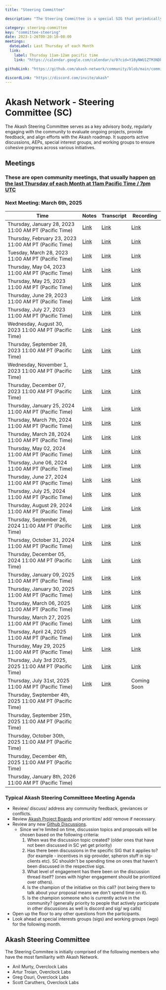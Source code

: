 ```yaml
---
title: "Steering Committee"

description: "The Steering Committee is a special SIG that periodically evaluates the list of projects, prioritizes/adds/removes items and decides which SIG or WG is best suited to tackle the project. The Steering Committee also regularly meets to incorporate learnings to improve how the Akash Network community operates and will perform conflict resolution as necessary."

category: steering-committee
key: "committee-steering"
date: 2023-1-26T00:20:10-08:00
meetings:
  dateLabel: Last Thursday of each Month
  link:
    label: Thursday 11am-12am pacific time
    link: "https://calendar.google.com/calendar/u/0?cid=Y18yNWU1ZTM3NDhlNGM0YWI3YTU1ZjQxZmJjNWViZWJjYzBhMDNiNDBmYjAyODc4NWYxNDE1OWJmYWViZWExMmUyQGdyb3VwLmNhbGVuZGFyLmdvb2dsZS5jb20"

githubLink: "https://github.com/akash-network/community/blob/main/committee-steering"

discordLink: "https://discord.com/invite/akash"
---
```


# Akash Network - Steering Committee (SC)

The Akash Steering Committee serves as a key advisory body, regularly engaging with the community to evaluate ongoing projects, provide feedback, and align efforts with the Akash roadmap. It supports active discussions, AEPs, special interest groups, and working groups to ensure cohesive progress across various initiatives.

## Meetings

### These are open community meetings, that usually happen [on the last Thursday of each Month at 11am Pacific Time / 7pm UTC](https://calendar.google.com/calendar/u/0?cid=Y18yNWU1ZTM3NDhlNGM0YWI3YTU1ZjQxZmJjNWViZWJjYzBhMDNiNDBmYjAyODc4NWYxNDE1OWJmYWViZWExMmUyQGdyb3VwLmNhbGVuZGFyLmdvb2dsZS5jb20)

### Next Meeting: March 6th, 2025

| Time                                                    | Notes                                                                                                      | Transcript                                                                                                            | Recording                                                                                                                    |
| ------------------------------------------------------- | ---------------------------------------------------------------------------------------------------------- | --------------------------------------------------------------------------------------------------------------------- | ---------------------------------------------------------------------------------------------------------------------------- |
| Thursday, January 28, 2023 11:00 AM PT (Pacific Time)   | [Link](meetings/001-2023-01-26.md)                                                                         | [Link](meetings/001-2023-01-26.md#transcript)                                                                         | [Link](https://2enqenxqycj4n5z5x5rcir63jecu4gi3bwlznldrswzemmqnanrq.arweave.net/0RsCNvDAk8b3Pb9iJEfbSQVOGRsNl5ascZWyRjINA2M) |
| Thursday, February 23, 2023 11:00 AM PT (Pacific Time)  | [Link](https://github.com/akash-network/community/blob/main/committee-steering/meetings/002-2023-02-23.md) | [Link](https://github.com/akash-network/community/blob/main/committee-steering/meetings/002-2023-02-23.md#transcript) | [Link](https://itizumwznjvmnc76rwwmatmahfdmiu4e62y2cb4yt4fqcvf4dq6q.arweave.net/RNGaMtlqasaL_o2swE2AOUbEU4T2saEHmJ8LAVS8HD0) |
| Tuesday, March 28, 2023 11:00 AM PT (Pacific Time)      | [Link](https://github.com/akash-network/community/blob/main/committee-steering/meetings/003-2023-03-28.md) | [Link](https://github.com/akash-network/community/blob/main/committee-steering/meetings/003-2023-03-28.md#transcript) | [Link](https://hnikzwcoj3nzztkcpgmllozmwxt5wl62h7cswhzzylm7ozoiy4za.arweave.net/O1Cs2E5O25zNQnmYtbsstefbL9o_xSsfOcLZ92XIxzI) |
| Thursday, May 04, 2023 11:00 AM PT (Pacific Time)       | [Link](https://github.com/akash-network/community/blob/main/committee-steering/meetings/004-2023-05-04.md) | [Link](https://github.com/akash-network/community/blob/main/committee-steering/meetings/004-2023-05-04.md#transcript) | [Link](https://mxbrl3erpoqav3rftxthzdsonor7b5k25zd3askk3fk5ke26fida.arweave.net/ZcMV7JF7oAruJZ3mfI5Oa6Pw9VruR7BJStlV1RNeKgY) |
| Thursday, May 25, 2023 11:00 AM PT (Pacific Time)       | [Link](https://github.com/akash-network/community/blob/main/committee-steering/meetings/005-2023-05-25.md) | [Link](https://github.com/akash-network/community/blob/main/committee-steering/meetings/005-2023-05-25.md#transcript) | [Link](https://gx6ojxwsudf2y42om4rpsotbbyd2iluasgkfrudrr4b6ktdirxvq.arweave.net/Nfzk3tKgy6xzTmci-TphDgekLoCRlFjQcY8D5Uxojes) |
| Thursday, June 29, 2023 11:00 AM PT (Pacific Time)      | [Link](https://github.com/akash-network/community/blob/main/committee-steering/meetings/006-2023-06-25.md) | [Link](https://github.com/akash-network/community/blob/main/committee-steering/meetings/006-2023-06-29.md#transcript) | [Link](https://n6o6hg3bmrlh53cz6ykmpokamvnzgusa3vycwvbr4vxmamusuh5q.arweave.net/b53jm2FkVn7sWfYUx7lAZVuTUkDdcCtUMeVuwDKSofs) |
| Thursday, July 27, 2023 11:00 AM PT (Pacific Time)      | [Link](https://github.com/akash-network/community/blob/main/committee-steering/meetings/007-2023-07-27.md) | [Link](https://github.com/akash-network/community/blob/main/committee-steering/meetings/007-2023-07-27.md#transcript) | [Link](https://2uw2d6ylfq3v2btiav5izgx4kvsgcc2s72bb5vvymb5byck4jsca.arweave.net/1S2h-wssN10GaAV6jJr8VWRhC1L-gh7WuGB6HAlcTIQ) |
| Wednesday, August 30, 2023 11:00 AM PT (Pacific Time)   | [Link](https://github.com/akash-network/community/blob/main/committee-steering/meetings/008-2023-08-30.md) | [Link](https://github.com/akash-network/community/blob/main/committee-steering/meetings/008-2023-08-30.md#transcript) | [Link](https://6bmxztaobmi5ox6n3nv5f6hgz7cwn7y7qxkp7ureegcbxswq4yxa.arweave.net/8Fl8zA4LEddfzdtr0vjmz8Vm_x-F1P_SJCGEG8rQ5i4) |
| Thursday, September 28, 2023 11:00 AM PT (Pacific Time) | [Link](https://github.com/akash-network/community/blob/main/committee-steering/meetings/009-2023-09-28.md) | [Link](https://github.com/akash-network/community/blob/main/committee-steering/meetings/009-2023-09-28.md#transcript) | [Link](https://bw2dirmu4darmwcx74o24hzfkjzs7f33grrc5rdihgysff4kxyta.arweave.net/DbQ0RZTgwRZYV_8drh8lUnMvl3s0Yi7EaDmxIpeKviY) |
| Wednesday, November 1, 2023 11:00 AM PT (Pacific Time)  | [Link](https://github.com/akash-network/community/blob/main/committee-steering/meetings/010-2023-11-01.md) | [Link](https://github.com/akash-network/community/blob/main/committee-steering/meetings/010-2023-11-01.md#transcript) | [Link](https://4yrnmjlm3nco2ccfkbkv67s6cfgvgrge7op5dfwnv6gn46mueqxa.arweave.net/5iLWJWzbRO0IRVBVX35eEU1TRMT7n9GWza-M3nmUJC4) |
| Thursday, December 07, 2023 11:00 AM PT (Pacific Time)  | [Link](https://github.com/akash-network/community/blob/main/committee-steering/meetings/011-2023-12-07.md) | [Link](https://github.com/akash-network/community/blob/main/committee-steering/meetings/011-2023-12-07.md#transcript) | [Link](https://k6mud4r2ua6xarj6c5zqtkxw6fzjrvzjzu6eotsyhsmotles2gaq.arweave.net/V5lB8jqgPXBFPhdzCar28XKY1ynNPEdOWDyY6ayS0YE) |
| Thursday, January 25, 2024 11:00 AM PT (Pacific Time)   | [Link](https://github.com/akash-network/community/blob/main/committee-steering/meetings/012-2024-01-25.md) | [Link](https://github.com/akash-network/community/blob/main/committee-steering/meetings/012-2024-01-25.md#transcript) | [Link](https://uh4qrdp5wsvzihnnh7m7conzwkllrei4xawnfsohgjmp5qpjberq.arweave.net/ofkIjf20q5QdrT_Z8Tm5spa4kRy4LNLJxzJY_sHpCSM) |
| Thursday, March 7th, 2024 11:00 AM PT (Pacific Time)    | [Link](https://github.com/akash-network/community/blob/main/committee-steering/meetings/013-2024-03-07.md) | [Link](https://github.com/akash-network/community/blob/main/committee-steering/meetings/013-2024-03-07.md#transcript) | [Link](https://aqjulyegruxs4xdwltfkkxqieagkmqc7dcbewovdw2wk7tj72hka.arweave.net/BBNF4IaNLy5cdlzKpV4IIAymQF8Ygks6o7asr80_0dQ) |
| Thursday, March 28, 2024 11:00 AM PT (Pacific Time)     | [Link](https://github.com/akash-network/community/blob/main/committee-steering/meetings/014-2024-03-28.md) | [Link](https://github.com/akash-network/community/blob/main/committee-steering/meetings/014-2024-03-28.md#transcript) | [Link](https://4wprt5kys3oxjr7ihtu2jgx6mshwts7gzsiv2pfr4qypgrp2xywa.arweave.net/5Z8Z9ViW3XTH6DzppJr-ZI9py-bMkV08seQw80X6viw) |
| Thursday, May 02, 2024 11:00 AM PT (Pacific Time)       | [Link](https://github.com/akash-network/community/blob/main/committee-steering/meetings/015-2024-05-02.md) | [Link](https://github.com/akash-network/community/blob/main/committee-steering/meetings/015-2024-05-02.md#transcript) | [Link](https://s7ymsn3qwdtyyfd5tyjshf4r7a5ticrqhgf7nzpllkmf76gnqmpa.arweave.net/l_DJN3Cw54wUfZ4TI5eR-Ds0CjA5i_bl61qYX_jNgx4) |
| Thursday, June 06, 2024 11:00 AM PT (Pacific Time)      | [Link](https://github.com/akash-network/community/blob/main/committee-steering/meetings/016-2024-06-06.md) | [Link](https://github.com/akash-network/community/blob/main/committee-steering/meetings/016-2024-06-06.md#transcript) | [Link](https://capv32vqn7vrb5u3qvsjn3n6y6swnjkba32ukvydflmqqhrxbswa.arweave.net/EB9d6rBv6xD2m4Vklu2-x6VmpUEG9UVXAyrZCB43DKw) |
| Thursday, June 27, 2024 11:00 AM PT (Pacific Time)      | [Link](https://github.com/akash-network/community/blob/main/committee-steering/meetings/017-2024-06-27.md) | [Link](https://github.com/akash-network/community/blob/main/committee-steering/meetings/017-2024-06-27.md#transcript) | [Link](https://upv27tytyope2fseqvgnnre2au6nmmo65bs2c2fvuxtohsr5bpjq.arweave.net/o-uvzxPDnk0WRIVM1sSaBTzWMd7oZaFotaXm48o9C9M) |
| Thursday, July 25, 2024 11:00 AM PT (Pacific Time)      | [Link](https://github.com/akash-network/community/blob/main/committee-steering/meetings/018-2024-07-25.md) | [Link](https://github.com/akash-network/community/blob/main/committee-steering/meetings/018-2024-07-25.md#transcript) | [Link](https://vowukrgkuwsl7fdoune7kqruamcwsbhm7bh4aic6dse6vyussagq.arweave.net/q61FRMqlpL-UbqNJ9UI0AwVpBOz4T8AgXhyJ6uKSkA0) |
| Thursday, August 29, 2024 11:00 AM PT (Pacific Time)    | [Link](https://github.com/akash-network/community/blob/main/committee-steering/meetings/019-2024-08-29.md) | [Link](https://github.com/akash-network/community/blob/main/committee-steering/meetings/019-2024-08-29.md#transcript) | [Link](https://7rl44hv4pys2lipofrsxd22xmnvysihwvhfn3lttrx6w47u67w5q.arweave.net/_FfOHrx-JaWh7ixlcetXY2uJIPapyt2uc439bn6e_bs) |
| Thursday, September 26, 2024 11:00 AM PT (Pacific Time) | [Link](https://github.com/akash-network/community/blob/main/committee-steering/meetings/020-2024-09-26.md) | [Link](https://github.com/akash-network/community/blob/main/committee-steering/meetings/020-2024-09-26.md#transcript) | [Link](https://otgpsa4db4kpmdhoccmt3giweyqevheemhwjovjfmva2vrsjgtsq.arweave.net/dMz5A4MPFPYM7hCZPZkWJiBKnIRh7JdVJWVBqsZJNOU) |
| Thursday, October 31, 2024 11:00 AM PT (Pacific Time)   | [Link](https://github.com/akash-network/community/blob/main/committee-steering/meetings/021-2024-10-31.md) | [Link](https://github.com/akash-network/community/blob/main/committee-steering/meetings/021-2024-10-31.md#transcript) | [Link](https://h5r73bah365pqfr4x62x5sdut5px4wpprsnd6lu2hcej3x42jkxa.arweave.net/P2P9hAffuvgWPL-1fsh0n19-We-Mmj8umjiInd-aSq4) |
| Thursday, December 05, 2024 11:00 AM PT (Pacific Time)  | [Link](https://github.com/akash-network/community/blob/main/committee-steering/meetings/022-2024-12-05.md) | [Link](https://github.com/akash-network/community/blob/main/committee-steering/meetings/022-2024-12-05.md#transcript) | [Link](https://xkr2kbywumiw7y7cclz2z7uorfwxdwm6gsx4kvqqt3uy4qeirjya.arweave.net/uqOlBxajEW_j4hLzrP6OiW1x2Z40r8VWEJ7pjkCIinA) |
| Thursday, January 09, 2025 11:00 AM PT (Pacific Time)   | [Link](https://github.com/akash-network/community/blob/main/committee-steering/meetings/023-2025-1-09.md)  | [Link](https://github.com/akash-network/community/blob/main/committee-steering/meetings/023-2025-1-09.md#transcript)  | [Link](https://kjr75weuxisrplpudutxpyrioof6353hwzpecxnift7y4e24ekdq.arweave.net/UmP-2JS6JRet9B0nd-Ioc4vt92e2XkFdqCz_jhNcIoc) |
| Thursday, January 30, 2025 11:00 AM PT (Pacific Time)   | [Link](https://github.com/akash-network/community/blob/main/committee-steering/meetings/024-2025-01-30.md) | [Link](https://github.com/akash-network/community/blob/main/committee-steering/meetings/024-2025-01-30.md#transcript) | [Link](https://xfakl3sxiruq3qgfrfcxc5mouukjob5sfbtqx2py2f2musni3gpq.arweave.net/uUCl7ldEaQ3AxYlFcXWOpRSXB7IoZwvp-NF0ykmo2Z8) |
| Thursday, March 06, 2025 11:00 AM PT (Pacific Time)     | [Link](https://github.com/akash-network/community/blob/main/committee-steering/meetings/025-2025-03-06.md) | [Link](https://github.com/akash-network/community/blob/main/committee-steering/meetings/025-2025-03-06.md#transcript) | [Link](https://j2z5ckslh4zlfjlkriqhyrsfyucg72odtkopm7sp4qruyyfgijsa.arweave.net/TrPRKks_MrKlaoogfEZFxQRv6cOanPZ-T-QjTGCmQmQ) |
| Thursday, March 27, 2025 11:00 AM PT (Pacific Time)     | [Link](https://github.com/akash-network/community/blob/main/committee-steering/meetings/026-2025-03-27.md) | [Link](https://github.com/akash-network/community/blob/main/committee-steering/meetings/026-2025-03-27.md#transcript) | [Link](https://gv732dkiwyuvvdzwwof2cpippkom722pvzbhd334r4b55eyhnhra.arweave.net/NX-9DUi2KVqPNrOLoT0PepzP60-uQnHvfI8D3pMHaeI) |
| Thursday, April 24, 2025 11:00 AM PT (Pacific Time)     | [Link](https://github.com/akash-network/community/blob/main/committee-steering/meetings/027-2025-04-24.md) | [Link](https://github.com/akash-network/community/blob/main/committee-steering/meetings/027-2025-04-24.md#transcript) | [Link](https://2xkpkzs4tytpvwgh7tzkc5spywwk3kxcgvkydlcbmikynnxgg7ka.arweave.net/1dT1ZlyeJvrYx_zyoXZPxaytquI1VYGsQWIVhrbmN9Q) |
| Thursday, May 29, 2025 11:00 AM PT (Pacific Time)       | [Link](https://github.com/akash-network/community/blob/main/committee-steering/meetings/028-2025-05-29.md)  | [Link](https://github.com/akash-network/community/blob/main/committee-steering/meetings/028-2025-05-29.md#transcript)  |[Link](https://zfwjpacw6ynl4nfxmak7mifijp7jiqr7bjywnztyaej7ygo6ppca.arweave.net/yWyXgFb2Gr40t2AV9iCoS_6UQj8KcWbmeAET_Bnee8Q) 
| Thursday, July 3rd 2025, 2025 11:00 AM PT (Pacific Time)       |[Link](https://github.com/akash-network/community/blob/main/committee-steering/meetings/029-2025-07-03.md) |[Link](https://ro4537s2pzt7fqlsjs3gkrbzzwrosdsapju7pq2xeffsduufxs6q.arweave.net/i7nd_lp-Z_LBcky2ZUQ5zaLpDkB6affDVyFLIdKFvL0) |[Link](https://github.com/akash-network/community/blob/main/committee-steering/meetings/029-2025-07-03.md#transcript)
| Thursday, July 31st, 2025 11:00 AM PT (Pacific Time)       |[Link](https://github.com/akash-network/community/blob/main/committee-steering/meetings/030-2025-07-31.md)  |[Link](https://github.com/akash-network/community/blob/main/committee-steering/meetings/030-2025-07-31.md#transcript)  | Coming Soon
| Thursday, Swptember 4th, 2025 11:00 AM PT (Pacific Time)       |  |  |
| Thursday, September 25th, 2025 11:00 AM PT (Pacific Time)       |  |  |
| Thursday, October 30th, 2025 11:00 AM PT (Pacific Time)       |  |  |
| Thursday, December 4th, 2025 11:00 AM PT (Pacific Time)       |  |  |
| Thursday, January 8th, 2026 11:00 AM PT (Pacific Time)       |  |  |

### Typical Akash Steering Committeee Meeting Agenda

- Review/ discuss/ address any community feedback, greviances or conflicts.
- Review [Akash Project Boards](https://github.com/orgs/akash-network/projects) and prioritize/ add/ remove if necessary.
- Review any new [Github Discussions](https://github.com/orgs/akash-network/discussions).
  - Since we're limited on time, discussion topics and proposals will be chosen based on the following criteria:
    1. When was the discussion topic created? (older ones that have not been discussed in SC yet get priority)
    2. Has there been discussions in the specific SIG that it applies to? (for example - incentives in sig-provider, spheron stuff in sig-clients etc). SC shouldn't be spending time on ones that haven't been discussed in the respective sigs.
    3. What level of engagement has there been on the discussion thread itself? (ones with higher engagement should be prioritized over others).
    4. Is the champion of the initiative on this call? (not being there to talk about your proposal means we don't spend time on it).
    5. Is the champion someone who is currently active in the community? (generally priority to people that actively participate in other discussions as well is discord and sig/ wg calls)
- Open up the floor to any other questions from the participants.
- Look ahead at special interests groups (sigs) and working groups (wgs) for the following month.

## Akash Steering Committee

The Steering Commitee is initially comprised of the following members who have the most familiarity with Akash Network.

- Anil Murty, Overclock Labs
- Artur Troian, Overclock Labs
- Greg Osuri, Overclock Labs
- Scott Caruthers, Overclock Labs
